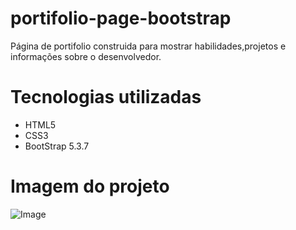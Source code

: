 # portifolio-page-bootstrap
Página de portifolio construida para mostrar habilidades,projetos e informações sobre o desenvolvedor.

# Tecnologias utilizadas

- HTML5
- CSS3
- BootStrap 5.3.7

# Imagem do projeto

![Image](https://github.com/user-attachments/assets/57317064-2b2f-4957-95cf-b7ba6948e2ba)







